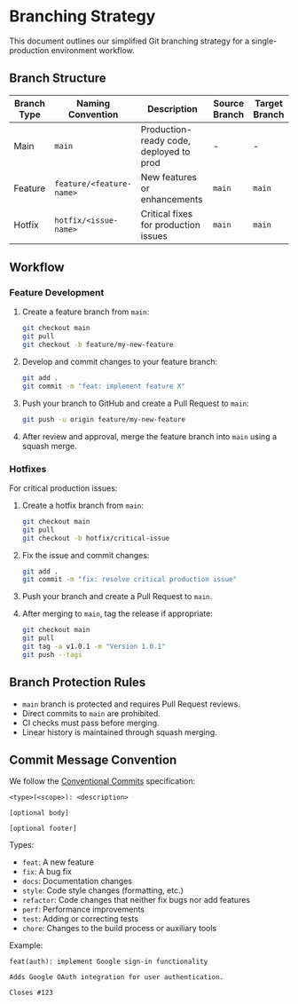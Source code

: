 # Branching Strategy

This document outlines our simplified Git branching strategy for a single-production environment workflow.

## Branch Structure

| Branch Type | Naming Convention         | Description                                 | Source Branch | Target Branch |
|-------------|--------------------------|---------------------------------------------|---------------|---------------|
| Main        | `main`                   | Production-ready code, deployed to prod     | -             | -             |
| Feature     | `feature/<feature-name>` | New features or enhancements                | `main`        | `main`        |
| Hotfix      | `hotfix/<issue-name>`    | Critical fixes for production issues        | `main`        | `main`        |

## Workflow

### Feature Development

1. Create a feature branch from `main`:
   ```bash
   git checkout main
   git pull
   git checkout -b feature/my-new-feature
   ```

2. Develop and commit changes to your feature branch:
   ```bash
   git add .
   git commit -m "feat: implement feature X"
   ```

3. Push your branch to GitHub and create a Pull Request to `main`:
   ```bash
   git push -u origin feature/my-new-feature
   ```

4. After review and approval, merge the feature branch into `main` using a squash merge.

### Hotfixes

For critical production issues:

1. Create a hotfix branch from `main`:
   ```bash
   git checkout main
   git pull
   git checkout -b hotfix/critical-issue
   ```

2. Fix the issue and commit changes:
   ```bash
   git add .
   git commit -m "fix: resolve critical production issue"
   ```

3. Push your branch and create a Pull Request to `main`.
4. After merging to `main`, tag the release if appropriate:
   ```bash
   git checkout main
   git pull
   git tag -a v1.0.1 -m "Version 1.0.1"
   git push --tags
   ```

## Branch Protection Rules

- `main` branch is protected and requires Pull Request reviews.
- Direct commits to `main` are prohibited.
- CI checks must pass before merging.
- Linear history is maintained through squash merging.

## Commit Message Convention

We follow the [Conventional Commits](https://www.conventionalcommits.org/) specification:

```
<type>(<scope>): <description>

[optional body]

[optional footer]
```

Types:
- `feat`: A new feature
- `fix`: A bug fix
- `docs`: Documentation changes
- `style`: Code style changes (formatting, etc.)
- `refactor`: Code changes that neither fix bugs nor add features
- `perf`: Performance improvements
- `test`: Adding or correcting tests
- `chore`: Changes to the build process or auxiliary tools

Example:
```
feat(auth): implement Google sign-in functionality

Adds Google OAuth integration for user authentication.

Closes #123
``` 